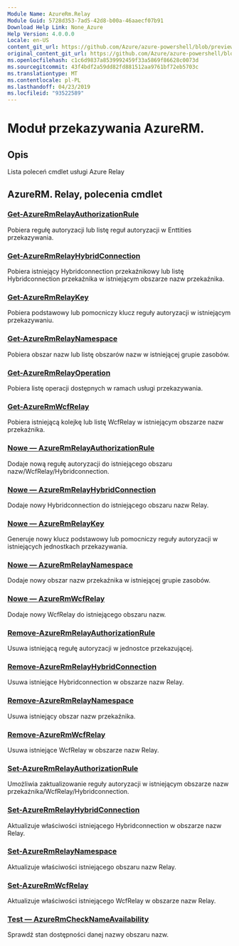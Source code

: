 ```yaml
---
Module Name: AzureRm.Relay
Module Guid: 5728d353-7ad5-42d8-b00a-46aaecf07b91
Download Help Link: None_Azure
Help Version: 4.0.0.0
Locale: en-US
content_git_url: https://github.com/Azure/azure-powershell/blob/preview/src/ResourceManager/Relay/Commands.Relay/help/AzureRM.Relay.md
original_content_git_url: https://github.com/Azure/azure-powershell/blob/preview/src/ResourceManager/Relay/Commands.Relay/help/AzureRM.Relay.md
ms.openlocfilehash: c1c6d9837a8539992459f33a5869f86628c0073d
ms.sourcegitcommit: 43f4bdf2a59dd82fd881512aa9761bf72eb5703c
ms.translationtype: MT
ms.contentlocale: pl-PL
ms.lasthandoff: 04/23/2019
ms.locfileid: "93522589"
---
```

# Moduł przekazywania AzureRM.
## Opis
Lista poleceń cmdlet usługi Azure Relay

## AzureRM. Relay, polecenia cmdlet
### [Get-AzureRmRelayAuthorizationRule](Get-AzureRmRelayAuthorizationRule.md)
Pobiera regułę autoryzacji lub listę reguł autoryzacji w Enttities przekazywania.

### [Get-AzureRmRelayHybridConnection](Get-AzureRmRelayHybridConnection.md)
Pobiera istniejący Hybridconnection przekaźnikowy lub listę Hybridconnection przekaźnika w istniejącym obszarze nazw przekaźnika.

### [Get-AzureRmRelayKey](Get-AzureRmRelayKey.md)
Pobiera podstawowy lub pomocniczy klucz reguły autoryzacji w istniejącym przekazywaniu.

### [Get-AzureRmRelayNamespace](Get-AzureRmRelayNamespace.md)
Pobiera obszar nazw lub listę obszarów nazw w istniejącej grupie zasobów.

### [Get-AzureRmRelayOperation](Get-AzureRmRelayOperation.md)
Pobiera listę operacji dostępnych w ramach usługi przekazywania.

### [Get-AzureRmWcfRelay](Get-AzureRmWcfRelay.md)
Pobiera istniejącą kolejkę lub listę WcfRelay w istniejącym obszarze nazw przekaźnika.

### [Nowe — AzureRmRelayAuthorizationRule](New-AzureRmRelayAuthorizationRule.md)
Dodaje nową regułę autoryzacji do istniejącego obszaru nazw/WcfRelay/Hybridconnection.

### [Nowe — AzureRmRelayHybridConnection](New-AzureRmRelayHybridConnection.md)
Dodaje nowy Hybridconnection do istniejącego obszaru nazw Relay.

### [Nowe — AzureRmRelayKey](New-AzureRmRelayKey.md)
Generuje nowy klucz podstawowy lub pomocniczy reguły autoryzacji w istniejących jednostkach przekazywania.

### [Nowe — AzureRmRelayNamespace](New-AzureRmRelayNamespace.md)
Dodaje nowy obszar nazw przekaźnika w istniejącej grupie zasobów.

### [Nowe — AzureRmWcfRelay](New-AzureRmWcfRelay.md)
Dodaje nowy WcfRelay do istniejącego obszaru nazw.

### [Remove-AzureRmRelayAuthorizationRule](Remove-AzureRmRelayAuthorizationRule.md)
Usuwa istniejącą regułę autoryzacji w jednostce przekazującej.

### [Remove-AzureRmRelayHybridConnection](Remove-AzureRmRelayHybridConnection.md)
Usuwa istniejące Hybridconnection w obszarze nazw Relay.

### [Remove-AzureRmRelayNamespace](Remove-AzureRmRelayNamespace.md)
Usuwa istniejący obszar nazw przekaźnika.

### [Remove-AzureRmWcfRelay](Remove-AzureRmWcfRelay.md)
Usuwa istniejące WcfRelay w obszarze nazw Relay.

### [Set-AzureRmRelayAuthorizationRule](Set-AzureRmRelayAuthorizationRule.md)
Umożliwia zaktualizowanie reguły autoryzacji w istniejącym obszarze nazw przekaźnika/WcfRelay/Hybridconnection.

### [Set-AzureRmRelayHybridConnection](Set-AzureRmRelayHybridConnection.md)
Aktualizuje właściwości istniejącego Hybridconnection w obszarze nazw Relay.

### [Set-AzureRmRelayNamespace](Set-AzureRmRelayNamespace.md)
Aktualizuje właściwości istniejącego obszaru nazw Relay.

### [Set-AzureRmWcfRelay](Set-AzureRmWcfRelay.md)
Aktualizuje właściwości istniejącego WcfRelay w obszarze nazw Relay.

### [Test — AzureRmCheckNameAvailability](Test-AzureRmCheckNameAvailability.md)
Sprawdź stan dostępności danej nazwy obszaru nazw.

